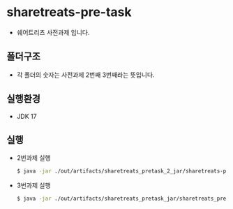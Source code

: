 # sharetreats-pre-task
- 쉐어트리츠 사전과제 입니다.

## 폴더구조
- 각 폴더의 숫자는 사전과제 2번째 3번째라는 뜻입니다.

## 실행환경
- JDK 17

## 실행
- 2번과제 실행
  ```bash
  $ java -jar ./out/artifacts/sharetreats_pretask_2_jar/sharetreats-pretask-2.jar
  ```

- 3번과제 실행
  ```bash
  $ java -jar ./out/artifacts/sharetreats_pretask_jar/sharetreats_pretask.jar
  ```
